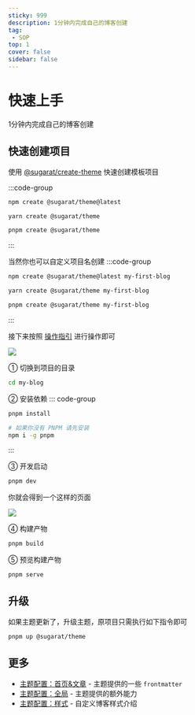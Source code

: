 ```yaml
---
sticky: 999
description: 1分钟内完成自己的博客创建
tag:
 - SOP
top: 1
cover: false
sidebar: false
---
```


# 快速上手
1分钟内完成自己的博客创建

## 快速创建项目 
使用 [@sugarat/create-theme](https://github.com/ATQQ/sugar-blog/tree/master/packages/create-theme) 快速创建模板项目

:::code-group
```sh [npm]
npm create @sugarat/theme@latest
```
```sh [yarn]
yarn create @sugarat/theme
```
```sh [pnpm]
pnpm create @sugarat/theme
```
:::

当然你也可以自定义项目名创建
:::code-group
```sh [npm]
npm create @sugarat/theme@latest my-first-blog
```
```sh [yarn]
yarn create @sugarat/theme my-first-blog
```
```sh [pnpm]
pnpm create @sugarat/theme my-first-blog
```
:::

接下来按照 [操作指引](https://app.warp.dev/block/lZAFeRnRFgOcsRSUOU5ApV) 进行操作即可

![](https://img.cdn.sugarat.top/mdImg/MTY4OTQyMDE1NTcxMA==689420155710)

① 切换到项目的目录
```sh
cd my-blog
```

② 安装依赖
::: code-group

```sh [pnpm]
pnpm install
```

```sh [安装 PNPM]
# 如果你没有 PNPM 请先安装
npm i -g pnpm
```
:::

③ 开发启动
```sh
pnpm dev
```

你就会得到一个这样的页面

![](https://img.cdn.sugarat.top/mdImg/MTY3Njk4OTk2Mjc0Nw==676989962747)

④ 构建产物
```sh
pnpm build
```

⑤ 预览构建产物
```sh
pnpm serve
```

## 升级

如果主题更新了，升级主题，原项目只需执行如下指令即可
```sh
pnpm up @sugarat/theme
```

## 更多
* [主题配置：首页&文章](./../config/frontmatter.md) - 主题提供的一些 `frontmatter`
* [主题配置：全局](./../config/global.md) - 主题提供的额外能力
* [主题配置：样式](./../config/style.md) - 自定义博客样式介绍